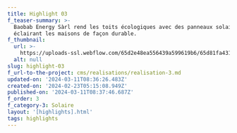 ```yaml
---
title: Highlight 03
f_teaser-summary: >-
  Baobab Energy Sàrl rend les toits écologiques avec des panneaux solaires,
  éclairant les maisons de façon durable.
f_thumbnail:
  url: >-
    https://uploads-ssl.webflow.com/65d2e48ea556439a599619b6/65d81fa431c46a8a01895a47_ayent3.jpg
  alt: null
slug: highlight-03
f_url-to-the-project: cms/realisations/realisation-3.md
updated-on: '2024-03-11T08:36:26.483Z'
created-on: '2024-02-23T05:15:08.949Z'
published-on: '2024-03-11T08:37:46.687Z'
f_order: 3
f_category-3: Solaire
layout: '[highlights].html'
tags: highlights
---
```



